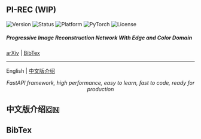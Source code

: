 PI-REC     (WIP)
------------------------------------------------------------------------------------------------------
<p align="left">
		<img src="https://img.shields.io/badge/version-0.1-brightgreen.svg?style=flat-square"
			 alt="Version">
		<img src="https://img.shields.io/badge/status-Release-gold.svg?style=flat-square"
			 alt="Status">
		<img src="https://img.shields.io/badge/platform-win | linux-lightgrey.svg?style=flat-square"
			 alt="Platform">
		<img src="https://img.shields.io/badge/PyTorch version-1.0-blue.svg?style=flat-square"
			 alt="PyTorch">
		<img src="https://img.shields.io/badge/License-CC BY·NC 4.0-green.svg?style=flat-square"
			 alt="License">
</p>

##### Progressive Image Reconstruction Network With Edge and Color Domain     

[arXiv]() | [BibTex](#citation)

-----
 
English | [中文版介绍](#jump_zh)     


<p align="center">
    <em>FastAPI framework, high performance, easy to learn, fast to code, ready for production</em>
</p>


<span id="jump_zh">中文版介绍🇨🇳 </span>
-----
<span id="citation"> BibTex </span>
-----

